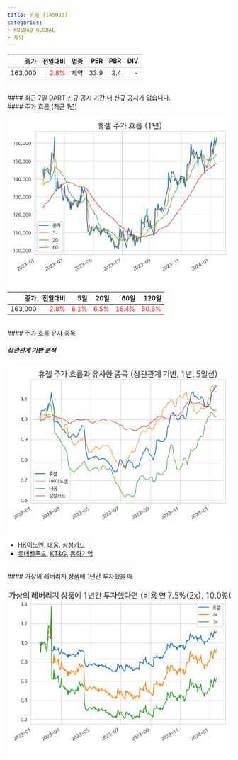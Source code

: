 ```yaml
---
title: 휴젤 (145020)
categories:
- KOSDAQ GLOBAL
- 제약
---
```


|**종가**|**전일대비**|**업종**|**PER**|**PBR**|**DIV**|
|-------:|-----------:|-------:|------:|------:|------:|
|163,000|<span style="color: red">2.8%</span>|제약|33.9|2.4|-|

<!-- more -->

<br>
#### 최근 7일 DART 신규 공시
기간 내 신규 공시가 없습니다.

<br>
#### 주가 흐름 (최근 1년)

![145020](/assets/images/stock/145020.png)

|**종가**|**전일대비**|**5일**|**20일**|**60일**|**120일**|
|---:|-------:|--:|---:|---:|----:|
|163,000|<span style="color: red">2.8%</span>|<span style="color: red">6.1%</span>|<span style="color: red">6.5%</span>|<span style="color: red">16.4%</span>|<span style="color: red">50.6%</span>|

<br>
#### 주가 흐름 유사 종목

##### 상관관계 기반 분석

![145020](/assets/images/stock/145020_corr.png)
- [HK이노엔](/195940/), [대웅](/003090/), [삼성카드](/029780/)
- [롯데웰푸드](/280360/), [KT&G](/033780/), [동화기업](/025900/)

<br>
#### 가상의 레버리지 상품에 1년간 투자했을 때

![145020](/assets/images/stock/145020_2x.png)